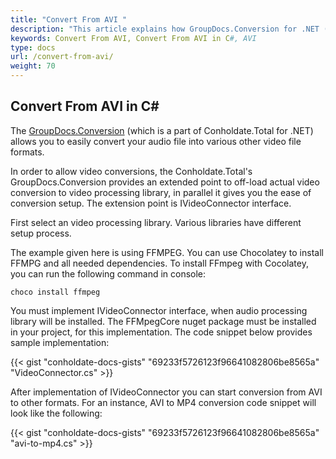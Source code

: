 ```yaml
---
title: "Convert From AVI "
description: "This article explains how GroupDocs.Conversion for .NET (which is a part of Conholdate.Total for .NET) supports conversion of From AVI."
keywords: Convert From AVI, Convert From AVI in C#, AVI
type: docs
url: /convert-from-avi/
weight: 70
---
```


## Convert From AVI in C#

The [GroupDocs.Conversion](https://products.groupdocs.com/conversion/net) (which is a part of Conholdate.Total for .NET) allows you to easily convert your audio file into various other video file formats.

In order to allow video conversions, the Conholdate.Total's GroupDocs.Conversion provides an extended point to off-load actual video conversion to video processing library, in parallel it gives you the ease of conversion setup. The extension point is IVideoConnector interface.

First select an video processing library. Various libraries have different setup process.

The example given here is using FFMPEG. You can use Chocolatey to install FFMPG and all needed dependencies. To install FFmpeg with Cocolatey, you can run the following command in console:

```
choco install ffmpeg
```
You must implement IVideoConnector interface, when audio processing library will be installed. The FFMpegCore nuget package must be installed in your project, for this implementation. The code snippet below provides sample implementation:

{{< gist "conholdate-docs-gists" "69233f5726123f96641082806be8565a" "VideoConnector.cs" >}}

After implementation of IVideoConnector you can start conversion from AVI to other formats. For an instance, AVI to MP4 conversion code snippet will look like the following:

{{< gist "conholdate-docs-gists" "69233f5726123f96641082806be8565a" "avi-to-mp4.cs" >}}












